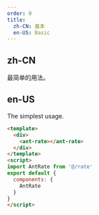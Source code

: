 ```yaml
---
order: 0
title:
  zh-CN: 基本
  en-US: Basic
---
```


## zh-CN

最简单的用法。

## en-US

The simplest usage.

````html
<template>
  <div>
    <ant-rate></ant-rate>
  </div>
</template>
<script>
import AntRate from '@/rate'
export default {
  components: {
    AntRate
  }
}
</script>
````
